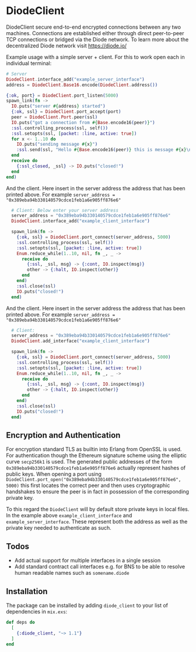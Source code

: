 # DiodeClient

DiodeClient secure end-to-end encrypted connections between any two machines. Connections are established
either through direct peer-to-peer TCP connections or bridged via the Diode network. To learn more about the
decentralized Diode network visit https://diode.io/

Example usage with a simple server + client. For this to work open each in individual terminal:


```elixir
# Server
DiodeClient.interface_add("example_server_interface")
address = DiodeClient.Base16.encode(DiodeClient.address())

{:ok, port} = DiodeClient.port_listen(5000)
spawn_link(fn ->
  IO.puts("server #{address} started")
  {:ok, ssl} = DiodeClient.port_accept(port)
  peer = DiodeClient.Port.peer(ssl)
  IO.puts("got a connection from #{Base.encode16(peer)}")
  :ssl.controlling_process(ssl, self())
  :ssl.setopts(ssl, [packet: :line, active: true])
  for x <- 1..10 do
    IO.puts("sending message #{x}")
    :ssl.send(ssl, "Hello #{Base.encode16(peer)} this is message #{x}\n")
  end
  receive do
    {:ssl_closed, _ssl} -> IO.puts("closed!")
  end
end)

```

And the client. Here insert in the server address the address that has been printed above.
For example `server_address = "0x389eba94b330140579cdce1feb1a6e905ff876e6"`

```elixir
  # Client: Below enter your server address
  server_address = "0x389eba94b330140579cdce1feb1a6e905ff876e6"
  DiodeClient.interface_add("example_client_interface")

  spawn_link(fn ->
    {:ok, ssl} = DiodeClient.port_connect(server_address, 5000)
    :ssl.controlling_process(ssl, self())
    :ssl.setopts(ssl, [packet: :line, active: true])
    Enum.reduce_while(1..10, nil, fn _, _ ->
      receive do
        {:ssl, _ssl, msg} -> {:cont, IO.inspect(msg)}
        other -> {:halt, IO.inspect(other)}
      end
    end)
    :ssl.close(ssl)
    IO.puts("closed!")
  end)
```

And the client. Here insert in the server address the address that has been printed above.
For example `server_address = "0x389eba94b330140579cdce1feb1a6e905ff876e6"`

```elixir
  # Client:
  server_address = "0x389eba94b330140579cdce1feb1a6e905ff876e6"
  DiodeClient.add_interface("example_client_interface")

  spawn_link(fn ->
    {:ok, ssl} = DiodeClient.port_connect(server_address, 5000)
    :ssl.controlling_process(ssl, self())
    :ssl.setopts(ssl, [packet: :line, active: true])
    Enum.reduce_while(1..10, nil, fn _, _ ->
      receive do
        {:ssl, _ssl, msg} -> {:cont, IO.inspect(msg)}
        other -> {:halt, IO.inspect(other)}
      end
    end)
    :ssl.close(ssl)
    IO.puts("closed!")
  end)
```

## Encryption and Authentication

For encryption standard TLS as builtin into Erlang from OpenSSL is used. For authentication though the Ethereum signature scheme using the elliptic curve `secp256k1` is used. The generated public addresses of the form `0x389eba94b330140579cdce1feb1a6e905ff876e6` actually represent hashes of public keys. When opening a port using `DiodeClient.port_open("0x389eba94b330140579cdce1feb1a6e905ff876e6", 5000)` this first locates the correct peer and then uses cryptographic handshakes to ensure the peer is in fact in possession of the corresponding private key.

To this regard the `DiodeClient` will by default store private keys in local files. In the example above `example_client_interface` and `example_server_interface`. These represent both the address as well as the private key needed to authenticate as such.

## Todos

* Add actual support for multiple interfaces in a single session
* Add standard contract call interfaces e.g. for BNS to be able to resolve human readable names such as `somename.diode`

## Installation

The package can be installed by adding `diode_client` to your list of dependencies in `mix.exs`:

```elixir
def deps do
  [
    {:diode_client, "~> 1.1"}
  ]
end
```
